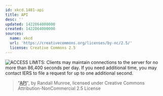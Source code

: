 ```yaml
---
id: xkcd.1481-api
title: API
desc: ''
updated: 1422864000000
created: 1422864000000
sources:
  name: xkcd
  url: 'https://creativecommons.org/licenses/by-nc/2.5/'
  license: Creative Commons 2.5
---
```

![ACCESS LIMITS: Clients may maintain connections to the server for no more than 86,400 seconds per day. If you need additional time, you may contact IERS to file a request for up to one additional second.](https://imgs.xkcd.com/comics/api.png)
> "[API](https://xkcd.com/1481/)", by Randall Munroe, licensed under Creative Commons Attribution-NonCommercial 2.5 License
